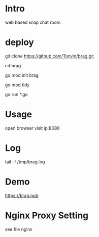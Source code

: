 # Intro
web based snap chat room.

# deploy

git clone https://github.com/Tonvin/brag.git

cd brag

go mod init brag

go mod tidy

go run *.go

# Usage

open browser visit ip:8080

# Log
tail -f /tmp/brag.log

# Demo

https://brag.pub

# Nginx Proxy Setting
see file nginx
